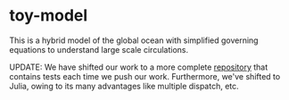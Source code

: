 # toy-model
This is a hybrid model of the global ocean with simplified governing equations to understand large scale circulations.

UPDATE: We have shifted our work to a more complete [repository](https://github.com/ClimateFluidPhysics-ANU/MixedLayerThermoclineDynamics.jl) that contains tests each time we push our work. Furthermore, we've shifted to Julia, owing to its many advantages like multiple dispatch, etc.
